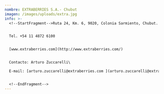 ```yaml
---
nombre: EXTRABERRIES S.A.- Chubut
imagen: /images/uploads/extra.jpg
info: >-
  <!--StartFragment-->Ruta 24, Km. 6, 9020, Colonia Sarmiento, Chubut.


  Tel. +54 11 4872 6100


  [www.extraberries.com](http://www.extraberries.com/)


  Contacto: Arturo Zuccarelli\

  E-mail: [arturo.zuccarelli@extraberries.com ](arturo.zuccarelli@extraberries.com)|| [comercial@extraberries.com](comercial@extraberries.com)


  <!--EndFragment-->
---
```

